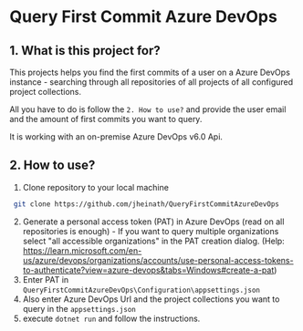 # Query First Commit Azure DevOps

## 1. What is this project for?
This projects helps you find the first commits of a user on a
Azure DevOps instance - searching through all repositories of all projects of all configured project collections.

All you have to do is follow the `2. How to use?` and provide the user email and the amount of first commits you want to query.

It is working with an on-premise Azure DevOps v6.0 Api.

## 2. How to use?
1. Clone repository to your local machine
 ```bash
  git clone https://github.com/jheinath/QueryFirstCommitAzureDevOps
````
2. Generate a personal access token (PAT) in Azure DevOps (read on all repositories is enough) - 
If you  want to query multiple organizations select "all accessible organizations" in the PAT creation dialog. (Help: https://learn.microsoft.com/en-us/azure/devops/organizations/accounts/use-personal-access-tokens-to-authenticate?view=azure-devops&tabs=Windows#create-a-pat)
3. Enter PAT in `QueryFirstCommitAzureDevOps\Configuration\appsettings.json`
4. Also enter Azure DevOps Url and the project collections you want to query in the `appsettings.json`
5. execute `dotnet run` and follow the instructions.